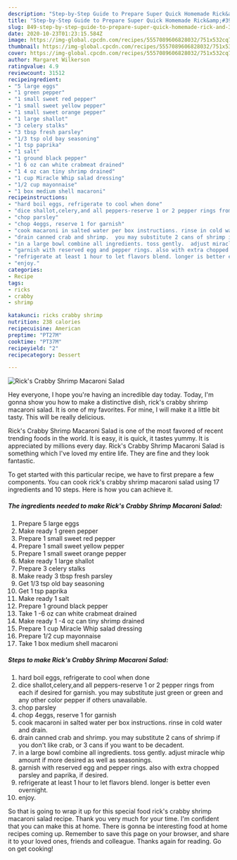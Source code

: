 ```yaml
---
description: "Step-by-Step Guide to Prepare Super Quick Homemade Rick&amp;#39;s Crabby Shrimp Macaroni Salad"
title: "Step-by-Step Guide to Prepare Super Quick Homemade Rick&amp;#39;s Crabby Shrimp Macaroni Salad"
slug: 849-step-by-step-guide-to-prepare-super-quick-homemade-rick-and-39-s-crabby-shrimp-macaroni-salad
date: 2020-10-23T01:23:15.584Z
image: https://img-global.cpcdn.com/recipes/5557089606828032/751x532cq70/ricks-crabby-shrimp-macaroni-salad-recipe-main-photo.jpg
thumbnail: https://img-global.cpcdn.com/recipes/5557089606828032/751x532cq70/ricks-crabby-shrimp-macaroni-salad-recipe-main-photo.jpg
cover: https://img-global.cpcdn.com/recipes/5557089606828032/751x532cq70/ricks-crabby-shrimp-macaroni-salad-recipe-main-photo.jpg
author: Margaret Wilkerson
ratingvalue: 4.9
reviewcount: 31512
recipeingredient:
- "5 large eggs"
- "1 green pepper"
- "1 small sweet red pepper"
- "1 small sweet yellow pepper"
- "1 small sweet orange pepper"
- "1 large shallot"
- "3 celery stalks"
- "3 tbsp fresh parsley"
- "1/3 tsp old bay seasoning"
- "1 tsp paprika"
- "1 salt"
- "1 ground black pepper"
- "1 6 oz can white crabmeat drained"
- "1 4 oz can tiny shrimp drained"
- "1 cup Miracle Whip salad dressing"
- "1/2 cup mayonnaise"
- "1 box medium shell macaroni"
recipeinstructions:
- "hard boil eggs, refrigerate to cool when done"
- "dice shallot,celery,and all peppers-reserve 1 or 2 pepper rings from each if desired for garnish.  you may substitute just green or green and any other color pepper if others unavailable."
- "chop parsley"
- "chop 4eggs, reserve 1 for garnish"
- "cook macaroni in salted water per box instructions. rinse in cold water and drain."
- "drain canned crab and shrimp.  you may substitute 2 cans of shrimp if you don&#39;t like crab, or 3 cans if you want to be decadent."
- "in a large bowl combine all ingredients. toss gently.  adjust miracle whip amount if more desired as well as seasonings."
- "garnish with reserved egg and pepper rings. also with extra chopped parsley and paprika, if desired."
- "refrigerate at least 1 hour to let flavors blend. longer is better even overnight."
- "enjoy."
categories:
- Recipe
tags:
- ricks
- crabby
- shrimp

katakunci: ricks crabby shrimp 
nutrition: 238 calories
recipecuisine: American
preptime: "PT27M"
cooktime: "PT37M"
recipeyield: "2"
recipecategory: Dessert

---
```



![Rick&#39;s Crabby Shrimp Macaroni Salad](https://img-global.cpcdn.com/recipes/5557089606828032/751x532cq70/ricks-crabby-shrimp-macaroni-salad-recipe-main-photo.jpg)

Hey everyone, I hope you're having an incredible day today. Today, I'm gonna show you how to make a distinctive dish, rick&#39;s crabby shrimp macaroni salad. It is one of my favorites. For mine, I will make it a little bit tasty. This will be really delicious.



Rick&#39;s Crabby Shrimp Macaroni Salad is one of the most favored of recent trending foods in the world. It is easy, it is quick, it tastes yummy. It is appreciated by millions every day. Rick&#39;s Crabby Shrimp Macaroni Salad is something which I've loved my entire life. They are fine and they look fantastic.


To get started with this particular recipe, we have to first prepare a few components. You can cook rick&#39;s crabby shrimp macaroni salad using 17 ingredients and 10 steps. Here is how you can achieve it.

<!--inarticleads1-->

##### The ingredients needed to make Rick&#39;s Crabby Shrimp Macaroni Salad:

1. Prepare 5 large eggs
1. Make ready 1 green pepper
1. Prepare 1 small sweet red pepper
1. Prepare 1 small sweet yellow pepper
1. Prepare 1 small sweet orange pepper
1. Make ready 1 large shallot
1. Prepare 3 celery stalks
1. Make ready 3 tbsp fresh parsley
1. Get 1/3 tsp old bay seasoning
1. Get 1 tsp paprika
1. Make ready 1 salt
1. Prepare 1 ground black pepper
1. Take 1 -6 oz can white crabmeat drained
1. Make ready 1 -4 oz can tiny shrimp drained
1. Prepare 1 cup Miracle Whip salad dressing
1. Prepare 1/2 cup mayonnaise
1. Take 1 box medium shell macaroni




<!--inarticleads2-->

##### Steps to make Rick&#39;s Crabby Shrimp Macaroni Salad:

1. hard boil eggs, refrigerate to cool when done
1. dice shallot,celery,and all peppers-reserve 1 or 2 pepper rings from each if desired for garnish.  you may substitute just green or green and any other color pepper if others unavailable.
1. chop parsley
1. chop 4eggs, reserve 1 for garnish
1. cook macaroni in salted water per box instructions. rinse in cold water and drain.
1. drain canned crab and shrimp.  you may substitute 2 cans of shrimp if you don&#39;t like crab, or 3 cans if you want to be decadent.
1. in a large bowl combine all ingredients. toss gently.  adjust miracle whip amount if more desired as well as seasonings.
1. garnish with reserved egg and pepper rings. also with extra chopped parsley and paprika, if desired.
1. refrigerate at least 1 hour to let flavors blend. longer is better even overnight.
1. enjoy.




So that is going to wrap it up for this special food rick&#39;s crabby shrimp macaroni salad recipe. Thank you very much for your time. I'm confident that you can make this at home. There is gonna be interesting food at home recipes coming up. Remember to save this page on your browser, and share it to your loved ones, friends and colleague. Thanks again for reading. Go on get cooking!
